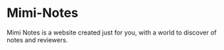 # Mimi-Notes
Mimi Notes is a website created just for you, with a world to discover of notes and reviewers.
